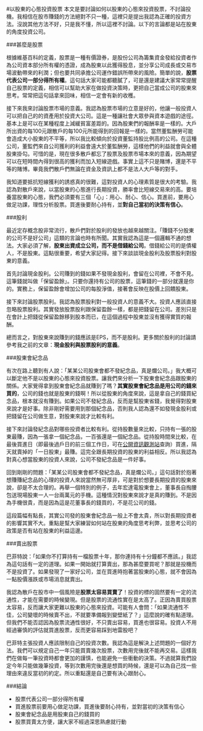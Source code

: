 #以股東的心態投資股票
本文是要討論如何以股東的心態來投資股票，不討論投機。我相信在股市賺錢的方法絕對不只一種，這裡只是提出我認為正確的投資方法。沒說其他方法不好，只是我不懂，所以這裡不討論。以下的言論都是站在股東的角度投資公司。

###甚麼是股票

根據維基百科的定義，股票是一種有價證券，是股份公司為籌集資金發給投資者作為公司資本部分所有權的憑證，成為股東以此獲得股息，並分享公司成長或交易市場波動帶來的利潤；但也要共同承擔公司運作錯誤所帶來的風險。簡單的說，**股票代表公司一部分得所有權**。這句話大家可能都聽膩了，可是還是建議大家常常提醒自己股票的定義，相信可以幫助大家在做投資決策時，更把自己當成公司的股東來思考。常常把這句話拿來回味，相信一定會有新的收穫。

接下來我來討論股票市場的意義。我認為股票市場的立意是好的，他讓一般投資人可以把自己的的資產用於投資大公司。這是一種讓社會大眾參與資本遊戲的途徑。基本上是可以在某種程度上減緩貧富差距的。因為股東們的報酬率是一樣的。大戶所出資的每100元跟散戶的每100元所能得到的回報是一樣的。當然董監酬勞可能會造成大小股東的不平等，所以我比較傾向於投資董監持股比例高的公司。在這種公司，董監們來自公司獲利的利益會遠大於董監酬勞，這樣他們的利益就會與全體股東掛勾。可惜的是，現在很多散戶都忘了股票及股票市場本來的意義，因為期望可以在短時間內得到很高的獲利而加入短線遊戲。事實上這不只是賭博，還是不平等的賭博。畢竟我們散戶們無論在資金及資訊上都不是法人大戶等的對手。

我知道要抵抗短線獲利的誘惑真的很難，這對投資人的心理素質是很大的考驗。我認為對散戶來說，以當股東的心態進行長期投資，勝率會比短線交易來的高。要培養當股東的心態，我們必須要有三個「心」：用心、耐心、信心。買進前，要用心做足功課，理性分析股票。買進後要耐心持有，並**對自己當初的決策有信心**。

###股利

最近定存概念股非常流行，散戶們對於股利的發放也越來越關注。「賺錢不分股東的公司不是好公司」這類的言論也時有所聞。其實我認為這是一個邏輯不通的想法。大家必須了解，**股東出資成立公司，而不是借錢給公司**。借錢給公司的是債權人，不是股東。這點很重要，希望大家記得。接下來談談現金股利及股票股利對股東的意義。

首先討論現金股利。公司賺到的錢如果不發現金股利，會留在公司裡，不會不見。這筆錢就叫做「保留盈餘」。只要你還持有公司的股票，這筆錢的一部分就還是你的。實務上，保留盈餘會增加公司的每股淨值，接著會反映在股價上回饋股東。

接下來討論股票股利。我認為股票股利對一般投資人的意義不大。投資人應該直接忽略股票股利。其實發放股票股利跟保留盈餘一樣，都是把錢留在公司。差別只是在會計上把錢從保留盈餘移到股本而已，在這個過程中股東並沒有獲得實質的報酬。

總而言之，對股東來說賺到的錢應該是EPS，而不是股利。更多關於股利的討論請參考我之前的文章：**現金股利與股票股利的意義**。

###股東會紀念品

有次在路上聽到有人說：「某某公司股東會都不發紀念品，真是爛公司。」我大概可以斷定他不是以股東的心態來投資股票。讓我們來分析一下股東會紀念品跟股東的關係。大家覺得拿到股東會紀念品就賺到了嗎？**其實股東會紀念品是用公司的錢來買的**，公司的錢也就是股東的錢啊！所以從股東的角度來說，這是拿自己的錢買紀念品，根本就沒有賺到。如果公司不發紀念品，反而是幫股東省錢，我覺得對股東來說才是好事。除非剛好需要用到那個紀念品，否則我人認為還不如發現金股利或把錢留在公司做生意，對股東來說才比較有利。

接下來討論發紀念品對哪些投資者比較有利。從持股數量來比較，只持有一張的股東最賺，因為一張拿一個紀念品，一百張還是一個紀念品。從持股時間來比較，在最後買進日（即最後過戶日的前三個工作日，可在[公開資訊觀測站](http://mops.twse.com.tw/mops/web/index)查詢）買進，隔天就賣掉的「一日股東」最賺。這完全跟長期投資的股東的利益相反。所以我認為對真心想當股東的投資人來說，公司不發紀念品是一件好事。

回到剛剛的問題：「某某公司股東會都不發紀念品，真是爛公司。」這句話對於抱著想賺賺紀念品的心理的投資人來說當然無可厚非，可是對於想要長期投資的股東來說，卻是不太合理的。再舉一個特別的例子，去年宏達電股東會上，董事長自掏腰包送現場股東一人一台兩萬元的手機。這種情況對股東來說才是真的賺到。不是因為手機很貴，而是因為這是花董事長的錢買的，不是花公司的錢。

這段篇幅有點長，其實公司發的股東會紀念品一般上不會太貴，所以對長期投資者的影響其實不大。重點是幫大家練習如何站在股東的角度思考利弊，並思考公司的政策是否有站在股東的利益這邊。

###賣出股票

巴菲特說：「如果你不打算持有一檔股票十年，那你連持有十分鐘都不應該。」我認為這句話有一定的道理。如果一開始就打算賣出，那為甚麼要買呢？那就是投機而不是投資了。如果發現了一家好公司，並在買進時抱著當股東的心態，就不會因為一點股價漲跌或市場消息就賣出。

我認為散戶在股市中一個風險是**股票太容易買賣了**！投資的標的固然要有一定的流通性，才能在需要的時候變現。但是股票的流通性實在是太高了。正因為賣買股票太容易，反而讓大家更難以股東的心態來投資。可能有人會問：「如果流通性不佳，公司變壞的時候賣不出，不就要準備報到變壁紙了？」這麼說的確有點道理。但我們不能否認因為股票流通性很好，不只賣出容易，買進也很容易。投資人不用經過審慎的評估就買進股票，反而更容易踩到地雷股吧？

巴菲特主張投資人應該限制自己的投資次數。我認為這是解決上述問題的一個好方法。我們可以規定自己一年只能買賣幾次股票，次數用完後就不能再交易。這樣我們在做每一筆投資時都會更加的謹慎，也能避免一些衝動的決策。不過就算我們設定今年只能做幾筆投資，等到次數用完後還是想買的時候，還是可以為自己找一些理由來違反當初的約定。所以重點還是自己要有決心跟耐心。

###結論

- 股票代表公司一部分得所有權
- 買進股票前要用心做足功課，買進後要耐心持有，並對當初的決策有信心
- 股東會紀念品是用股東自己的錢買的
- 股票買賣太方便，讓大家不經過深思熟慮就行動
